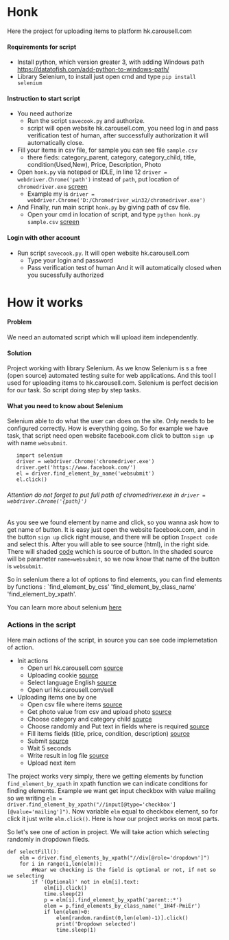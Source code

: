 # Honk

Here the project for uploading items to platform hk.carousell.com

#### Requirements for script
* Install python, which version greater 3, with adding Windows path https://datatofish.com/add-python-to-windows-path/
* Library Selenium, to install just open cmd and type `pip install selenium`

#### Instruction to start script
* You need authorize
  * Run the script `savecook.py` and authorize.
  * script will open website hk.carousell.com, you need log in and pass verification test of human, after successfully authorization it will automatically close.
* Fill your items in csv file, for sample you can see file `sample.csv`
  * there fieds: category_parent, category, category_child, title, condition(Used,New), Price, Description, Photo
* Open `honk.py` via notepad or IDLE, in line 12 `driver = webdriver.Chrome('path')` instead of `path`, put location of `chromedriver.exe` [screen](Screenshot_3.png)
  * Example my is `driver = webdriver.Chrome('D:/Chromedriver_win32/chromedriver.exe')`
* And Finally, run main script `honk.py` by giving path of csv file. 
  * Open your cmd in location of script, and type `python honk.py sample.csv` [screen](Screenshot_2.png)
  
#### Login with other account

* Run script `savecook.py`. It will open website hk.carousell.com
   * Type your login and password
   * Pass verification test of human
And it will automatically closed when you sucessfully authorized

# How it works

#### Problem
We need an automated script which will upload item independently.
#### Solution
Project working with library Selenium. As we know Selenium is s a free (open source) automated testing suite for web applications. And this tool I used for uploading items to hk.carousell.com. Selenium is perfect decision for our task. 
So script doing step by step tasks. 
#### What you need to know about Selenium
Selenium able to do what the user can does on the site. Only needs to be configured correctly. 
How is everything going. So for example we have task, that script need open website facebook.com click to button `sign up` with name `websubmit`.
```
   import selenium
   driver = webdriver.Chrome('chromedriver.exe')
   driver.get('https://www.facebook.com/')
   el = driver.find_element_by_name('websubmit')
   el.click()
```
###### Attention do not forget to put full path of chromedriver.exe in `driver = webdriver.Chrome('{path}')`
As you see we found element by name and click, so you wanna ask how to get name of button. It is easy just open the website facebook.com,
and in the button `sign up` click right mouse, and there will be option `Inspect code` and select this. After you will able to see source  (html), in the right side. There will shaded [code](https://github.com/samakovuluk/honk/blob/master/Screenshot_8.png) wchich is source of button. In the shaded source will be parameter `name=websubmit`, so we now know that name of the button is `websubmit`.

So in selenium there a lot of options to find elements, you can find elements by functions :
`find_element_by_css' 
'find_element_by_class_name'
'find_element_by_xpath'.

You can learn more about selenium [here](https://www.browserstack.com/guide/python-selenium-to-run-web-automation-test)

### Actions in the script
Here main actions of the script, in source you can see code implemetation of action.
* Init actions
    * Open url hk.carousell.com [source](https://github.com/samakovuluk/honk/blob/d6d942f5d803d3d897fdcefec7bc08bdd9e0b302/honk.py#L20)
    * Uploading cookie [source](https://github.com/samakovuluk/honk/blob/d6d942f5d803d3d897fdcefec7bc08bdd9e0b302/honk.py#L254)
    * Select language English [source](https://github.com/samakovuluk/honk/blob/d6d942f5d803d3d897fdcefec7bc08bdd9e0b302/honk.py#L265)
    * Open url hk.carousell.com/sell
* Uploading items one by one
    * Open csv file where items [source](https://github.com/samakovuluk/honk/blob/d6d942f5d803d3d897fdcefec7bc08bdd9e0b302/honk.py#L195)
    * Get photo value from csv and upload photo [source](https://github.com/samakovuluk/honk/blob/d6d942f5d803d3d897fdcefec7bc08bdd9e0b302/honk.py#L197)
    * Choose category and category child [source](https://github.com/samakovuluk/honk/blob/d6d942f5d803d3d897fdcefec7bc08bdd9e0b302/honk.py#L211)
    * Choose randomly and Put text in fields where is required [source](https://github.com/samakovuluk/honk/blob/d6d942f5d803d3d897fdcefec7bc08bdd9e0b302/honk.py#L55)
    * Fill items fields (title, price, condition, description) [source](https://github.com/samakovuluk/honk/blob/d6d942f5d803d3d897fdcefec7bc08bdd9e0b302/honk.py#L155)
    * Submit [source](https://github.com/samakovuluk/honk/blob/d6d942f5d803d3d897fdcefec7bc08bdd9e0b302/honk.py#L129)
    * Wait 5 seconds
    * Write result in log file [source](https://github.com/samakovuluk/honk/blob/d6d942f5d803d3d897fdcefec7bc08bdd9e0b302/honk.py#L27)
    * Upload next item

The project works very simply, there we getting elements by function `find_element_by_xpath` in xpath function we can indicate conditions for finding elements. Example we want get input checkbox with value mailing so we writing `elm = driver.find_element_by_xpath("//input[@type='checkbox'][@value='mailing']")`.  Now variable `elm` equal to checkbox element, so for click it just write `elm.click()`. Here is how our project works on most parts. 

So let's see one of action in project. We will take action which selecting randomly in dropdown fileds.

```
def selectFill():
    elm = driver.find_elements_by_xpath("//div[@role='dropdown']")
    for i in range(1,len(elm)):
        #Hear we checking is the field is optional or not, if not so we selecting
        if '(Optional)' not in elm[i].text:
            elm[i].click()
            time.sleep(2)
            p = elm[i].find_element_by_xpath('parent::*')
            elem = p.find_elements_by_class_name('_1H4f-PmiEr')
            if len(elem)>0:
                elem[random.randint(0,len(elem)-1)].click()
                print('Dropdown selected')
                time.sleep(1)
```


 




   
    

